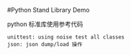#Python Stand Library Demo

 python 标准库使用参考代码
```
unittest: using noise test all classes
json: json dump/load 操作  
```
